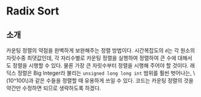 # Radix Sort

## 소개

카운팅 정렬의 약점을 완벽하게 보완해주는 정렬 방법이다. 시간복잡도의 `d`는 각 원소의 자릿수중 최댓값인데, 각 자리수별로 카운팅 정렬을 실행하여 정렬하여 큰 수에 대해서도 정렬을 시행할 수 있다. 물론 가장 큰 자릿수부터 정렬을 시행해 주어야 할 것이다. 래딕스 정렬은 Big Integer라 불리는 `unsigned long long int` 범위를 훨씬 벗어나는, \\(10^100\\)과 같은 수들을 정렬할 때 유용하게 쓰일 수 있다. 코드는 카운팅 정렬의 것을 약간만 수정하면 되므로 생략하도록 하겠다.

